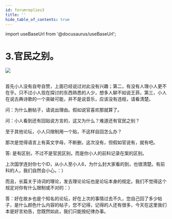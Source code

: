 ```yaml
---
id: forumreplies3
title: ''
hide_table_of_contents: true
---
```


import useBaseUrl from '@docusaurus/useBaseUrl';

# 3.官民之别。

<div style={{textAlign: 'left'}}>
<img src={useBaseUrl('https://crustipfs.info/ipfs/QmXSnds2BF97yuZwYAMLwrpjQcuPcm22WGsFmBJfWFTEUM/2002posts/forumreplies3/1.png')} /><br/><br/>
</div>

首先小人没有自夸自赞，上面已经说过对此没有兴趣；第二，有没有人理小人更不在乎。只不过小人现在探讨的东西熟悉的人少，想多人聊不如说王菲。第三，小人在说古典诗歌的一个突破可能，并不是说音乐，应该没有违规，请看清楚。

问：为什么删帖子，请说出理由。假如说官喜欢那就算了。

问：小人看到还有回贴说方言的，这又为什么？难道还有官民之别？

至于其他论坛，小人只限制用一个贴，不这样自回怎么办？

那次是觉得语言上有英文字母，不断删，这次没有，但假如官说有，就有吧。

答: 是有区别，不过不是官民区别。而是你小人的前科记录在案的区别。

上次国学连封你七个ID，从小人至小人6，为什么封大家看的到，也很清楚。有前科的人，我们自然会小心。：）

而且，长篇关于诗词的理论，发去理论论坛也是论坛本身的规定。我们不觉得这个规定对你有什么限制或不对的：）

答：好在故乡也是个知名的论坛，好在上次的事情过去不久，您自己回了多少帖子，是什么颜色什么内容的帖子，您不记得，记得的人还有很多，今天在这里我们本是好言劝告，您既然如此，我们只能按纪律办事。